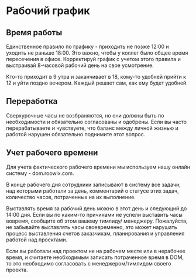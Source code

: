 # Рабочий график

## Время работы

Единственное правило по графику - приходить не позже 12:00 и уходить не раньше 18:00. Это важно, чтобы у коллег было общее время пересечения в офисе. Корректируй график с учетом этого правила и выстраивай 8-часовой рабочий день на свое усмотрение.

Кто-то приходит в 9 утра и заканчивает в 18, кому-то удобней прийти к 12 и уйти поздно вечером. Каждый решает сам, как ему будет удобней.

## Переработка

Сверхурочные часы не возбраняются, но они должны быть по необходимости и обязательно согласованы и одобрены. Если вы часто перерабатываете и чувствуете, что баланс между личной жизнью и работой нарушен обязательно поднимите этот вопрос.

## Учет рабочего времени

Для учета фактического рабочего времени мы используем нашу онлайн систему - dom.roowix.com. 

В конце рабочего дня сотрудники записывают в систему все задачи, над которыми работали за день, комментарий о статусе этих задач, количество часов, потраченных на их выполнение.

Выставлять время за рабочий день можно в этот день и следующий до 14:00 дня. Если вы по каким-то причинами не успели выставить часы вовремя, сообщите об этом вашему тимлиду/ менеджеру. Пожалуйста, не забывайте выставлять часы своевременно, это может нарушать процесс выставления счетов заказчикам, планирования и управления работой над проектами.

Если вы работали над проектом не на рабочем месте или в нерабочее время, и считаете необходимым записать потраченное время в DOM, то это необходимо согласовать с менеджером/тимлидом своего проекта.
